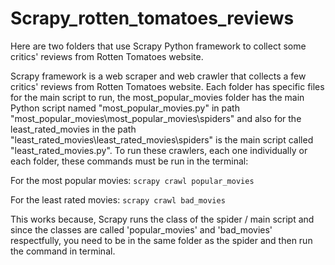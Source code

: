 # Scrapy_rotten_tomatoes_reviews
Here are two folders that use Scrapy Python framework to collect some critics' reviews from Rotten Tomatoes website.

Scrapy framework is a web scraper and web crawler that collects a few critics' reviews from Rotten Tomatoes website. Each folder has specific files for the main script to run, the most_popular_movies folder has the main Python script named "most_popular_movies.py" in path "most_popular_movies\most_popular_movies\spiders" and also for the least_rated_movies in the path "least_rated_movies\least_rated_movies\spiders" is the main script called "least_rated_movies.py". To run these crawlers, each one individually or each folder, these commands must be run in the terminal:


For the most popular movies: `scrapy crawl popular_movies`

For the least rated movies: `scrapy crawl bad_movies`

This works because, Scrapy runs the class of the spider / main script and since the classes are called 'popular_movies' and 'bad_movies' respectfully, you need to be in the same folder as the spider and then run the command in terminal.
